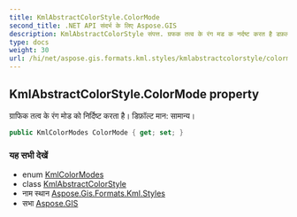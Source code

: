 ```yaml
---
title: KmlAbstractColorStyle.ColorMode
second_title: .NET API संदर्भ के लिए Aspose.GIS
description: KmlAbstractColorStyle संपत्त. ग्रफक तत्व के रंग मड क नर्दष्ट करत है डफ़ल्ट मन समन्य
type: docs
weight: 30
url: /hi/net/aspose.gis.formats.kml.styles/kmlabstractcolorstyle/colormode/
---
```

## KmlAbstractColorStyle.ColorMode property

ग्राफिक तत्व के रंग मोड को निर्दिष्ट करता है। डिफ़ॉल्ट मान: सामान्य।

```csharp
public KmlColorModes ColorMode { get; set; }
```

### यह सभी देखें

* enum [KmlColorModes](../../kmlcolormodes/)
* class [KmlAbstractColorStyle](../)
* नाम स्थान [Aspose.Gis.Formats.Kml.Styles](../../kmlabstractcolorstyle/)
* सभा [Aspose.GIS](../../../)


